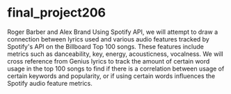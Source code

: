 # final_project206
Roger Barber and Alex Brand
Using Spotify API, we will attempt to draw a connection between lyrics used and various audio features tracked by Spotify's API on the Billboard Top 100 songs.
These features include metrics such as danceability, key, energy, acousticness, vocalness.
We will cross reference from Genius lyrics to track the amount of certain word usage in the top 100 songs to find if there is a correlation between usage of certain keywords
and popularity, or if using certain words influences the Spotify audio feature metrics.
